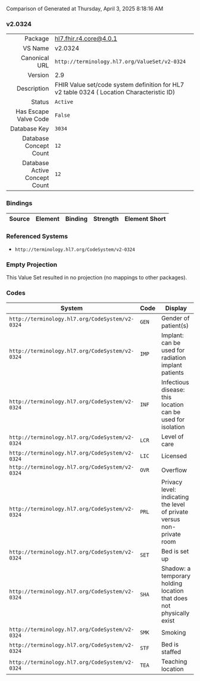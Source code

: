 Comparison of 
Generated at Thursday, April 3, 2025 8:18:16 AM

### v2.0324

|      |     |
| ---: | --- |
| Package | hl7.fhir.r4.core@4.0.1 |
| VS Name | v2.0324 |
| Canonical URL | `http://terminology.hl7.org/ValueSet/v2-0324` |
| Version | 2.9 |
| Description | FHIR Value set/code system definition for HL7 v2 table 0324 ( Location Characteristic ID) |
| Status | `Active` |
| Has Escape Valve Code | `False` |
| Database Key | `3034` |
| Database Concept Count | `12` |
| Database Active Concept Count | `12` |
### Bindings

| Source | Element | Binding | Strength | Element Short |
| ------ | ------- | ------- | -------- | ------------- |

### Referenced Systems

* `http://terminology.hl7.org/CodeSystem/v2-0324`
### Empty Projection

This Value Set resulted in no projection (no mappings to other packages).

### Codes

| System | Code | Display |
| ------ | ---- | ------- |
| `http://terminology.hl7.org/CodeSystem/v2-0324` | `GEN` | Gender of patient(s) |
| `http://terminology.hl7.org/CodeSystem/v2-0324` | `IMP` | Implant: can be used for radiation implant patients |
| `http://terminology.hl7.org/CodeSystem/v2-0324` | `INF` | Infectious disease: this location can be used for isolation |
| `http://terminology.hl7.org/CodeSystem/v2-0324` | `LCR` | Level of care |
| `http://terminology.hl7.org/CodeSystem/v2-0324` | `LIC` | Licensed |
| `http://terminology.hl7.org/CodeSystem/v2-0324` | `OVR` | Overflow |
| `http://terminology.hl7.org/CodeSystem/v2-0324` | `PRL` | Privacy level: indicating the level of private versus non-private room |
| `http://terminology.hl7.org/CodeSystem/v2-0324` | `SET` | Bed is set up |
| `http://terminology.hl7.org/CodeSystem/v2-0324` | `SHA` | Shadow: a temporary holding location that does not physically exist |
| `http://terminology.hl7.org/CodeSystem/v2-0324` | `SMK` | Smoking |
| `http://terminology.hl7.org/CodeSystem/v2-0324` | `STF` | Bed is staffed |
| `http://terminology.hl7.org/CodeSystem/v2-0324` | `TEA` | Teaching location |
